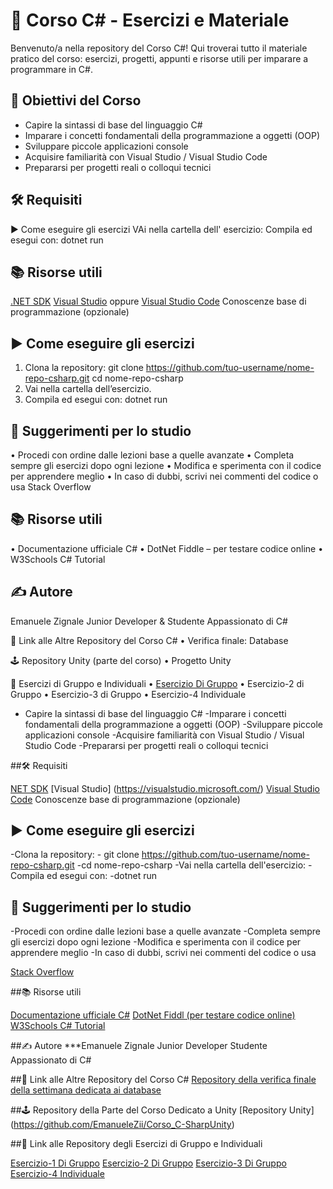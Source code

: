 # 📘 Corso C# - Esercizi e Materiale

Benvenuto/a nella repository del Corso C#!
Qui troverai tutto il materiale pratico del corso: esercizi, progetti, appunti e risorse utili per imparare a programmare in C#.

## 📌 Obiettivi del Corso

- Capire la sintassi di base del linguaggio C#
- Imparare i concetti fondamentali della programmazione a oggetti (OOP)
- Sviluppare piccole applicazioni console
- Acquisire familiarità con Visual Studio / Visual Studio Code
- Prepararsi per progetti reali o colloqui tecnici

## 🛠️ Requisiti

 ▶️ Come eseguire gli esercizi
    VAi nella cartella dell' esercizio:
     Compila ed esegui con:
     dotnet run
       
## 📚 Risorse utili

[.NET SDK](https://dotnet.microsoft.com/download)
[Visual Studio](https://visualstudio.microsoft.com/) oppure 
[Visual Studio Code](https://code.visualstudio.com/)
Conoscenze base di programmazione (opzionale)

## ▶️ Come eseguire gli esercizi

1. Clona la repository:
   git clone https://github.com/tuo-username/nome-repo-csharp.git
   cd nome-repo-csharp
2.    Vai nella cartella dell’esercizio.
3.    Compila ed esegui con:
       dotnet run
            
            
## 🎯 Suggerimenti per lo studio
   •    Procedi con ordine dalle lezioni base a quelle avanzate
   •    Completa sempre gli esercizi dopo ogni lezione
   •    Modifica e sperimenta con il codice per apprendere meglio
   •    In caso di dubbi, scrivi nei commenti del codice o usa Stack Overflow

## 📚 Risorse utili
   •    Documentazione ufficiale C#
   •    DotNet Fiddle – per testare codice online
   •    W3Schools C# Tutorial

## ✍️ Autore

Emanuele Zignale
Junior Developer & Studente Appassionato di C#

🔗 Link alle Altre Repository del Corso C#
    •    Verifica finale: Database

🕹️ Repository Unity (parte del corso)
    •    Progetto Unity

🧠 Esercizi di Gruppo e Individuali
    •    [Esercizio Di Gruppo]([https://dotnet.microsoft.com/download](https://github.com/EmanueleZii/Esercizio_Corso_Csharp))
    •    Esercizio-2 di Gruppo
    •    Esercizio-3 di Gruppo
    •    Esercizio-4 Individuale
  
   - Capire la sintassi di base del linguaggio C#
        -Imparare i concetti fondamentali della programmazione a oggetti (OOP)
        -Sviluppare piccole applicazioni console
        -Acquisire familiarità con Visual Studio / Visual Studio Code
        -Prepararsi per progetti reali o colloqui tecnici
         
##🛠️ Requisiti
    
[NET SDK](https://dotnet.microsoft.com/download)
[Visual Studio] (https://visualstudio.microsoft.com/)
[Visual Studio Code](https://code.visualstudio.com/)
 Conoscenze base di programmazione (opzionale)
 
## ▶️ Come eseguire gli esercizi 

-Clona la repository:
            - git clone https://github.com/tuo-username/nome-repo-csharp.git 
            -cd nome-repo-csharp 
            -Vai nella cartella dell'esercizio:
        -Compila ed esegui con:
            -dotnet run
  ## 🎯 Suggerimenti per lo studio
   -Procedi con ordine dalle lezioni base a quelle avanzate
   -Completa sempre gli esercizi dopo ogni lezione
   -Modifica e sperimenta con il codice per apprendere meglio
   -In caso di dubbi, scrivi nei commenti del codice o usa 
        
[Stack Overflow](https://stackoverflow.com/questions/tagged/c%23) 
   
##📚 Risorse utili
 
[Documentazione ufficiale C#](https://learn.microsoft.com/it-it/dotnet/csharp/)
[DotNet Fiddl (per testare codice online)](https://dotnetfiddle.net/) 
[W3Schools C# Tutorial](https://www.w3schools.com/cs/) 
   

##✍️ Autore
     ***Emanuele Zignale Junior Developer Studente Appassionato di C#

##🔗 Link alle Altre Repository del Corso C#
    [Repository della verifica finale della settimana dedicata ai database](https://github.com/EmanueleZii/VerificaFineSettimanaDBCorsoCSharp)
              
##🕹️ Repository della Parte del Corso Dedicato a Unity
    [Repository Unity] (https://github.com/EmanueleZii/Corso_C-SharpUnity)
              
   
##🧠 Link alle Repository degli Esercizi di Gruppo e Individuali

[Esercizio-1 Di Gruppo](https://github.com/EmanueleZii/Esercizio_Corso_Csharp)
[Esercizio-2 Di Gruppo]( https://github.com/EmanueleZii/Progetto2_Gruppo_ACE_C-)
[Esercizio-3 Di Gruppo](https://github.com/EmanueleZii/Progetto3_Gruppo_AAE_C-)
[Esercizio-4 Individuale](https://github.com/EmanueleZii/Esercizio_Finale_Mirko_CSharp)
 
